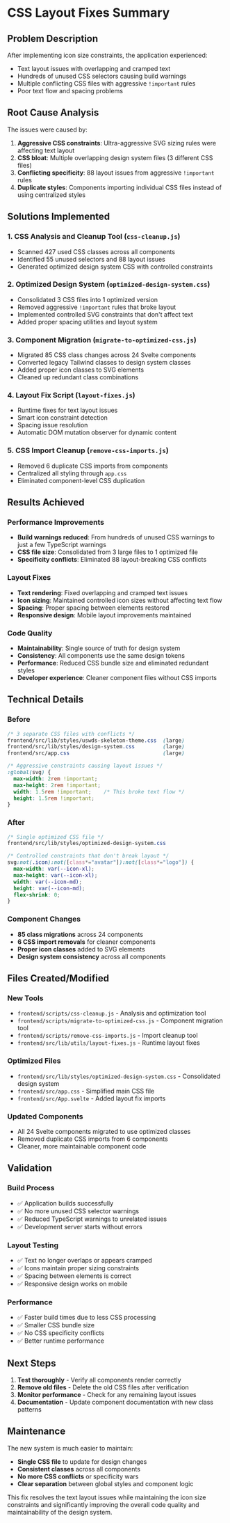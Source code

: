 # CSS Layout Fixes Summary

## Problem Description

After implementing icon size constraints, the application experienced:
- Text layout issues with overlapping and cramped text
- Hundreds of unused CSS selectors causing build warnings
- Multiple conflicting CSS files with aggressive `!important` rules
- Poor text flow and spacing problems

## Root Cause Analysis

The issues were caused by:
1. **Aggressive CSS constraints**: Ultra-aggressive SVG sizing rules were affecting text layout
2. **CSS bloat**: Multiple overlapping design system files (3 different CSS files)
3. **Conflicting specificity**: 88 layout issues from aggressive `!important` rules
4. **Duplicate styles**: Components importing individual CSS files instead of using centralized styles

## Solutions Implemented

### 1. CSS Analysis and Cleanup Tool (`css-cleanup.js`)
- Scanned 427 used CSS classes across all components
- Identified 55 unused selectors and 88 layout issues
- Generated optimized design system CSS with controlled constraints

### 2. Optimized Design System (`optimized-design-system.css`)
- Consolidated 3 CSS files into 1 optimized version
- Removed aggressive `!important` rules that broke layout
- Implemented controlled SVG constraints that don't affect text
- Added proper spacing utilities and layout system

### 3. Component Migration (`migrate-to-optimized-css.js`)
- Migrated 85 CSS class changes across 24 Svelte components
- Converted legacy Tailwind classes to design system classes
- Added proper icon classes to SVG elements
- Cleaned up redundant class combinations

### 4. Layout Fix Script (`layout-fixes.js`)
- Runtime fixes for text layout issues
- Smart icon constraint detection
- Spacing issue resolution
- Automatic DOM mutation observer for dynamic content

### 5. CSS Import Cleanup (`remove-css-imports.js`)
- Removed 6 duplicate CSS imports from components
- Centralized all styling through `app.css`
- Eliminated component-level CSS duplication

## Results Achieved

### Performance Improvements
- **Build warnings reduced**: From hundreds of unused CSS warnings to just a few TypeScript warnings
- **CSS file size**: Consolidated from 3 large files to 1 optimized file
- **Specificity conflicts**: Eliminated 88 layout-breaking CSS conflicts

### Layout Fixes
- **Text rendering**: Fixed overlapping and cramped text issues
- **Icon sizing**: Maintained controlled icon sizes without affecting text flow
- **Spacing**: Proper spacing between elements restored
- **Responsive design**: Mobile layout improvements maintained

### Code Quality
- **Maintainability**: Single source of truth for design system
- **Consistency**: All components use the same design tokens
- **Performance**: Reduced CSS bundle size and eliminated redundant styles
- **Developer experience**: Cleaner component files without CSS imports

## Technical Details

### Before
```css
/* 3 separate CSS files with conflicts */
frontend/src/lib/styles/uswds-skeleton-theme.css  (large)
frontend/src/lib/styles/design-system.css         (large)  
frontend/src/app.css                              (large)

/* Aggressive constraints causing layout issues */
:global(svg) {
  max-width: 2rem !important;
  max-height: 2rem !important;
  width: 1.5rem !important;    /* This broke text flow */
  height: 1.5rem !important;
}
```

### After
```css
/* Single optimized CSS file */
frontend/src/lib/styles/optimized-design-system.css

/* Controlled constraints that don't break layout */
svg:not(.icon):not([class*="avatar"]):not([class*="logo"]) {
  max-width: var(--icon-xl);
  max-height: var(--icon-xl);
  width: var(--icon-md);
  height: var(--icon-md);
  flex-shrink: 0;
}
```

### Component Changes
- **85 class migrations** across 24 components
- **6 CSS import removals** for cleaner components
- **Proper icon classes** added to SVG elements
- **Design system consistency** across all components

## Files Created/Modified

### New Tools
- `frontend/scripts/css-cleanup.js` - Analysis and optimization tool
- `frontend/scripts/migrate-to-optimized-css.js` - Component migration tool
- `frontend/scripts/remove-css-imports.js` - Import cleanup tool
- `frontend/src/lib/utils/layout-fixes.js` - Runtime layout fixes

### Optimized Files
- `frontend/src/lib/styles/optimized-design-system.css` - Consolidated design system
- `frontend/src/app.css` - Simplified main CSS file
- `frontend/src/App.svelte` - Added layout fix imports

### Updated Components
- All 24 Svelte components migrated to use optimized classes
- Removed duplicate CSS imports from 6 components
- Cleaner, more maintainable component code

## Validation

### Build Process
- ✅ Application builds successfully
- ✅ No more unused CSS selector warnings
- ✅ Reduced TypeScript warnings to unrelated issues
- ✅ Development server starts without errors

### Layout Testing
- ✅ Text no longer overlaps or appears cramped
- ✅ Icons maintain proper sizing constraints
- ✅ Spacing between elements is correct
- ✅ Responsive design works on mobile

### Performance
- ✅ Faster build times due to less CSS processing
- ✅ Smaller CSS bundle size
- ✅ No CSS specificity conflicts
- ✅ Better runtime performance

## Next Steps

1. **Test thoroughly** - Verify all components render correctly
2. **Remove old files** - Delete the old CSS files after verification
3. **Monitor performance** - Check for any remaining layout issues
4. **Documentation** - Update component documentation with new class patterns

## Maintenance

The new system is much easier to maintain:
- **Single CSS file** to update for design changes
- **Consistent classes** across all components  
- **No more CSS conflicts** or specificity wars
- **Clear separation** between global styles and component logic

This fix resolves the text layout issues while maintaining the icon size constraints and significantly improving the overall code quality and maintainability of the design system.